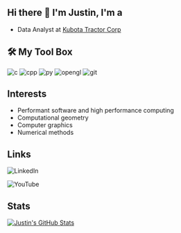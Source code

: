 ## Hi there 👋 I'm Justin, I'm a
- Data Analyst at [Kubota Tractor Corp](https://www.kubotausa.com/)
  
## 🛠️ My Tool Box
![c](https://github.com/JustinEchols/JustinEchols/assets/41530080/f58cf249-ad3b-476e-b45b-5fd4d0ea4a5e)
![cpp](https://github.com/JustinEchols/JustinEchols/assets/41530080/ae43caa0-f4f8-422b-8076-5b27cecdaa53)
![py](https://github.com/JustinEchols/JustinEchols/assets/41530080/da4b5d34-adc7-4a24-93a7-f0f2ffe734be)
![opengl](https://github.com/JustinEchols/JustinEchols/assets/41530080/eef7d4fa-fd80-46de-9695-675ea06a7c17)
![git](https://github.com/JustinEchols/JustinEchols/assets/41530080/43a46662-7a9c-431d-bbcf-2ea9be376051)

## Interests
- Performant software and high performance computing
- Computational geometry
- Computer graphics
- Numerical methods

## Links
![LinkedIn](https://www.linkedin.com/in/justin-echols/)

![YouTube](https://www.youtube.com/channel/UCEmfA87lYdkdjJgcG7njwbg)

## Stats
[![Justin's GitHub Stats](https://github-readme-stats.vercel.app/api?username=JustinEchols)](https://github.com/anuraghazra/github-readme-stats)


